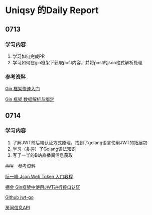 # Uniqsy 的Daily Report

## 0713

### 学习内容

1. 学习如何完成PR
2. 学习如何在gin框架下获取post内容，并将post的json格式解析处理

### 参考资料

[Gin 框架快速入门](https://learnku.com/docs/gin-gonic/2019/quickstart/6151)

[Gin 框架 数据解析与绑定]([http://www.topgoer.com/gin%E6%A1%86%E6%9E%B6/](http://www.topgoer.com/gin框架/))

## 0714

### 学习内容

1. 了解JWT前后端认证方式原理，找到了golang语言使用JWT的拓展包
2. 学习（~~复习~~）了Golang语法知识
3. 写了一半的B站直播间信息获取

###　参考资料

[阮一峰 Json Web Token 入门教程](https://www.ruanyifeng.com/blog/2018/07/json_web_token-tutorial.html)

[掘金 Gin框架中使用JWT进行接口认证](https://juejin.im/post/5e6e0176f265da57187c66ed)

[Github jwt-go](https://github.com/dgrijalva/jwt-go)

[房间信息API](https://github.com/lovelyyoshino/Bilibili-Live-API/blob/master/API.Room_master.md)